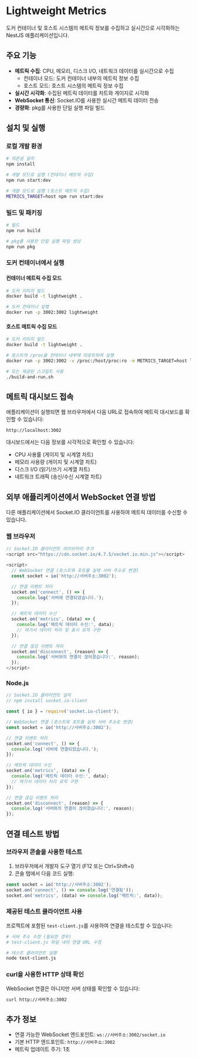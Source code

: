 # Lightweight Metrics

도커 컨테이너 및 호스트 시스템의 메트릭 정보를 수집하고 실시간으로 시각화하는 NestJS 애플리케이션입니다.

## 주요 기능

- **메트릭 수집**: CPU, 메모리, 디스크 I/O, 네트워크 데이터를 실시간으로 수집
  - 컨테이너 모드: 도커 컨테이너 내부의 메트릭 정보 수집
  - 호스트 모드: 호스트 시스템의 메트릭 정보 수집
- **실시간 시각화**: 수집된 메트릭 데이터를 차트와 게이지로 시각화
- **WebSocket 통신**: Socket.IO를 사용한 실시간 메트릭 데이터 전송
- **경량화**: pkg를 사용한 단일 실행 파일 빌드

## 설치 및 실행

### 로컬 개발 환경

```bash
# 의존성 설치
npm install

# 개발 모드로 실행 (컨테이너 메트릭 수집)
npm run start:dev

# 개발 모드로 실행 (호스트 메트릭 수집)
METRICS_TARGET=host npm run start:dev
```

### 빌드 및 패키징

```bash
# 빌드
npm run build

# pkg를 사용한 단일 실행 파일 생성
npm run pkg
```

### 도커 컨테이너에서 실행

#### 컨테이너 메트릭 수집 모드

```bash
# 도커 이미지 빌드
docker build -t lightweight .

# 도커 컨테이너 실행
docker run -p 3002:3002 lightweight
```

#### 호스트 메트릭 수집 모드

```bash
# 도커 이미지 빌드
docker build -t lightweight .

# 호스트의 /proc을 컨테이너 내부에 마운트하여 실행
docker run -p 3002:3002 -v /proc:/host/proc:ro -e METRICS_TARGET=host lightweight

# 또는 제공된 스크립트 사용
./build-and-run.sh
```

## 메트릭 대시보드 접속

애플리케이션이 실행되면 웹 브라우저에서 다음 URL로 접속하여 메트릭 대시보드를 확인할 수 있습니다:

```
http://localhost:3002
```

대시보드에서는 다음 정보를 시각적으로 확인할 수 있습니다:
- CPU 사용률 (게이지 및 시계열 차트)
- 메모리 사용량 (게이지 및 시계열 차트)
- 디스크 I/O (읽기/쓰기 시계열 차트)
- 네트워크 트래픽 (송신/수신 시계열 차트)

## 외부 애플리케이션에서 WebSocket 연결 방법

다른 애플리케이션에서 Socket.IO 클라이언트를 사용하여 메트릭 데이터를 수신할 수 있습니다.

### 웹 브라우저

```javascript
// Socket.IO 클라이언트 라이브러리 추가
<script src="https://cdn.socket.io/4.7.5/socket.io.min.js"></script>

<script>
  // WebSocket 연결 (호스트와 포트를 실제 서버 주소로 변경)
  const socket = io('http://서버주소:3002');

  // 연결 이벤트 처리
  socket.on('connect', () => {
    console.log('서버에 연결되었습니다.');
  });

  // 메트릭 데이터 수신
  socket.on('metrics', (data) => {
    console.log('메트릭 데이터 수신:', data);
    // 여기서 데이터 처리 및 표시 로직 구현
  });

  // 연결 끊김 이벤트 처리
  socket.on('disconnect', (reason) => {
    console.log('서버와의 연결이 끊어졌습니다:', reason);
  });
</script>
```

### Node.js

```javascript
// Socket.IO 클라이언트 설치
// npm install socket.io-client

const { io } = require('socket.io-client');

// WebSocket 연결 (호스트와 포트를 실제 서버 주소로 변경)
const socket = io('http://서버주소:3002');

// 연결 이벤트 처리
socket.on('connect', () => {
  console.log('서버에 연결되었습니다.');
});

// 메트릭 데이터 수신
socket.on('metrics', (data) => {
  console.log('메트릭 데이터 수신:', data);
  // 여기서 데이터 처리 로직 구현
});

// 연결 끊김 이벤트 처리
socket.on('disconnect', (reason) => {
  console.log('서버와의 연결이 끊어졌습니다:', reason);
});
```

## 연결 테스트 방법

### 브라우저 콘솔을 사용한 테스트

1. 브라우저에서 개발자 도구 열기 (F12 또는 Ctrl+Shift+I)
2. 콘솔 탭에서 다음 코드 실행:

```javascript
const socket = io('http://서버주소:3002');
socket.on('connect', () => console.log('연결됨'));
socket.on('metrics', (data) => console.log('메트릭:', data));
```

### 제공된 테스트 클라이언트 사용

프로젝트에 포함된 `test-client.js`를 사용하여 연결을 테스트할 수 있습니다:

```bash
# 서버 주소 수정 (필요한 경우)
# test-client.js 파일 내의 연결 URL 수정

# 테스트 클라이언트 실행
node test-client.js
```

### curl을 사용한 HTTP 상태 확인

WebSocket 연결은 아니지만 서버 상태를 확인할 수 있습니다:

```bash
curl http://서버주소:3002
```

## 추가 정보

- 연결 가능한 WebSocket 엔드포인트: `ws://서버주소:3002/socket.io`
- 기본 HTTP 엔드포인트: `http://서버주소:3002`
- 메트릭 업데이트 주기: 1초 